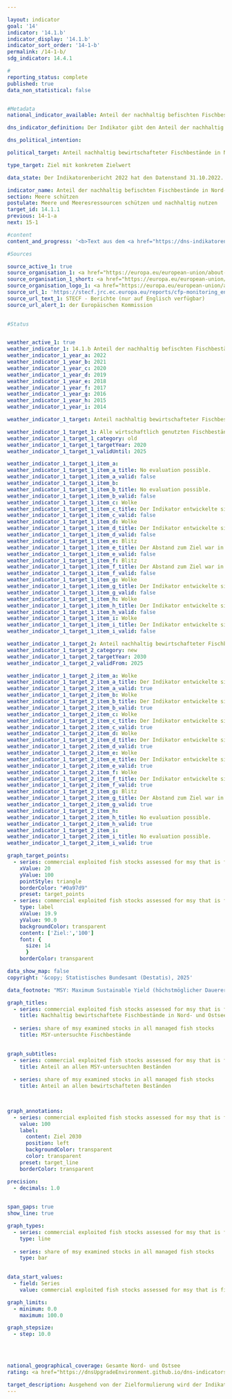 ```yaml
---

layout: indicator        
goal: '14'        
indicator: '14.1.b'        
indicator_display: '14.1.b'        
indicator_sort_order: '14-1-b'        
permalink: /14-1-b/        
sdg_indicator: 14.4.1        

#
reporting_status: complete        
published: true        
data_non_statistical: false        


#Metadata        
national_indicator_available: Anteil der nachhaltig befischten Fischbestände in Nord- und Ostsee        

dns_indicator_definition: Der Indikator gibt den Anteil der nachhaltig bewirtschafteten Fischbestände an der Zahl der gesamten bewirtschafteten Fischbestände in Nord- und Ostsee an. Dies erfolgt nach dem Maximum-Sustainable-Yield-Ansatz (<abbr title="Maximum Sustainable Yield (Höchstmöglicher Dauerertrag)" tabindex="0">MSY</abbr>-Ansatz), dem Ansatz des höchstmöglichen Dauerertrags.        

dns_political_intention:         

political_target: Anteil nachhaltig bewirtschafteter Fischbestände in Nord- und Ostsee an allen <abbr title="Maximum Sustainable Yield (Höchstmöglicher Dauerertrag)" tabindex="0">MSY</abbr>-untersuchten Beständen soll bis 2030&nbsp;100&nbsp;Prozent betragen        

type_target: Ziel mit konkretem Zielwert        

data_state: Der Indikatorenbericht 2022 hat den Datenstand 31.10.2022. Die Daten auf dieser Plattform werden regelmäßig aktualisiert, sodass online aktuellere Daten verfügbar sein können als im <a href="https://dns-indikatoren.de/assets/Publikationen/Indikatorenberichte/2022.pdf">Indikatorenbericht 2022</a> veröffentlicht.        

indicator_name: Anteil der nachhaltig befischten Fischbestände in Nord- und Ostsee        
section: Meere schützen        
postulate: Meere und Meeresressourcen schützen und nachhaltig nutzen        
target_id: 14.1.1        
previous: 14-1-a        
next: 15-1        

#content         
content_and_progress: '<b>Text aus dem <a href="https://dns-indikatoren.de/assets/Publikationen/Indikatorenberichte/2022.pdf">Indikatorenbericht 2022&nbsp;</a></b><br><br>Nicht alle Fischbestände werden in Bezug auf ihre nachhaltige Bewirtschaftung untersucht. Daher ist die Zahl der Fischbestände, die nach dem Maximum-Sustainable-Yield-Ansatz (<abbr title="Maximum Sustainable Yield (Höchstmöglicher Dauerertrag)" tabindex="0">MSY</abbr>-Ansatz) nachhaltig bewirtschaftet werden, auch immer in Relation zu den Fischbeständen insgesamt zu sehen. Eine Ausweitung der Untersuchungen auf möglichst viele Bestände wird zwar angestrebt, bedingt durch die hohen Kosten dieser Untersuchungen ist aber davon auszugehen, dass eine Erfassung sämtlicher, auch ökonomisch wenig relevanter <abbr title="beziehungsweise" tabindex="0">bzw.</abbr> wenig befischter Bestände nicht realistisch ist. Wirtschaftlich genutzt werden nach derzeitigen Schätzungen in der Nordsee 58&nbsp;und in der Ostsee 20&nbsp;Fischbestände. Die Zahl der nach dem <abbr title="Maximum Sustainable Yield (Höchstmöglicher Dauerertrag)" tabindex="0">MSY</abbr>-Ansatz untersuchten Bestände beträgt momentan für die Ostsee acht; für die Nordsee werden derzeit 22&nbsp;Bestände berücksichtigt. Damit wird nur gut ein Drittel aller bewirtschafteten Bestände vollständig analytisch auf nachhaltige Bewirtschaftung untersucht. Alle anderen Bestände, für die nicht ausreichend Daten zur Verfügung stehen, um sie nach der <abbr title="Maximum Sustainable Yield (Höchstmöglicher Dauerertrag)" tabindex="0">MSY</abbr>-Methode zu untersuchen, bleiben bei diesem Indikator unberücksichtigt.<br><br>Ein Bestand gilt dann als „nachhaltig bewirtschaftet“, wenn die tatsächliche Fangmenge pro Jahr und Fischbestand die auf dem <abbr title="Maximum Sustainable Yield (Höchstmöglicher Dauerertrag)" tabindex="0">MSY</abbr>-Ansatz basierende, wissenschaftlich empfohlene Menge nicht überschreitet <abbr title="beziehungsweise" tabindex="0">bzw.</abbr> den Vorgaben eines langfristigen Managementplanes, der dem <abbr title="Maximum Sustainable Yield (Höchstmöglicher Dauerertrag)" tabindex="0">MSY</abbr>-Ansatz folgend als nachhaltig bewertet ist, entspricht. Als „Fischbestand“ wird dabei eine sich eigenständig reproduzierende Population einer Fischart bezeichnet. Eine spezifische Art kann somit mehrere Bestände und je nach Bestand auch unterschiedliche Richtwerte für die Fangmenge aufweisen. In der Regel wird jedem Bestand, entsprechend seiner vorherigen Entwicklung, ein Richtwert zugewiesen.<br><br>Die Richtwerte für die bewirtschafteten Bestände werden durch den Internationalen Rat für Meeresforschung (International Council for the Exploration of the Sea) berechnet. Die Datenerhebung zur Berechnung des Indikators deckt die gesamte Nord- und Ostsee ab. Eine Abgrenzung der Werte für deutsche Territorialgewässer und die deutsche ausschließliche Wirtschaftszone ist dementsprechend nicht möglich.<br><br>Die jährliche Berechnung der nachhaltigen Fangmengen nach dem <abbr title="Maximum Sustainable Yield (Höchstmöglicher Dauerertrag)" tabindex="0">MSY</abbr>-Ansatz basiert auf stochastischen Vorhersagen, die auf Berechnungen zur historischen Bestandsentwicklung aufsetzen. Informationen zu angelandeten Fischmengen basieren auf gemeldeten Fängen. Daraus gezogene Stichproben geben Aufschluss über die demografischen Parameter des Bestandes, etwa Alter und Größe. Als weitere wichtige Informationsquelle für den Zustand von Beständen dienen fischereiunabhängige, wissenschaftliche Erhebungen auf Forschungsschiffen. Die Zeitreihe wird jährlich neu geschätzt und die betrachteten Fischarten gegebenenfalls für die gesamte Zeitreihe aktualisiert, wodurch sich auch die Indikatorwerte vergangener Jahre ändern können.<br><br>Der Anteil der nachhaltig befischten Bestände an der Zahl der nach dem <abbr title="Maximum Sustainable Yield (Höchstmöglicher Dauerertrag)" tabindex="0">MSY</abbr>-Ansatz untersuchten Bestände belief sich im Jahr 2020&nbsp;für Nord- und Ostsee insgesamt auf 60,0&nbsp;%. Für die Nordsee betrug dieser Anteil 59,1&nbsp;% und für die Ostsee 62,5&nbsp;%. Betrachtet man die Entwicklung zwischen den Jahren 2015&nbsp;und 2020, ist der Verlauf insgesamt positiv. Das Ziel, dass alle wirtschaftlich genutzten Fischbestände nach dem <abbr title="Maximum Sustainable Yield (Höchstmöglicher Dauerertrag)" tabindex="0">MSY</abbr>-Ansatz nachhaltig bis 2020&nbsp;bewirtschaftet werden, konnte nicht erreicht werden.<br><br>Die Einschätzung des Indikators gestaltet sich schwierig, da er neben der Entwicklung der Bestände selbst auch durch die Auswahl der zu betrachtenden Bestände beeinflusst wird. So kann die Bemessungsgrundlage jedes Jahr variieren, was einen Vergleich der einzelnen Jahre untereinander erschwert. Zusätzlich gelten die empfohlenen Fangmengen staatenübergreifend und können nur indirekt durch die Bemühungen eines einzelnen Staates erfüllt werden.'                

#Sources        

source_active_1: true
source_organisation_1: <a href="https://europa.eu/european-union/about-eu/institutions-bodies/european-commission_de" target="_blank" onclick="return confirm_alert('der Europäischen Kommission', 'De')">Europäische Kommission</a>
source_organisation_1_short: <a href="https://europa.eu/european-union/about-eu/institutions-bodies/european-commission_de" target="_blank" onclick="return confirm_alert('der Europäischen Kommission', 'De')">Europäische Kommission</a>
source_organisation_logo_1: <a href="https://europa.eu/european-union/about-eu/institutions-bodies/european-commission_de" target="_blank" onclick="return confirm_alert('der Europäischen Kommission', 'De')"><img src="https://dnsTestEnvironment.github.io/dns-indicators/public/OrgImgDe/europeancommission.png" alt="Europäische Kommission" title=" Klicken Sie hier um zur Homepage der Organisation Europäische Kommission zu gelangen." style="height:60px; width:148px; border:transparent"/></a>
source_url_1: 'https://stecf.jrc.ec.europa.eu/reports/cfp-monitoring_en'
source_url_text_1: STECF - Berichte (nur auf Englisch verfügbar)
source_url_alert_1: der Europäischen Kommission
        

#Status        


weather_active_1: true
weather_indicator_1: 14.1.b Anteil der nachhaltig befischten Fischbestände in Nord- und Ostsee
weather_indicator_1_year_a: 2022
weather_indicator_1_year_b: 2021
weather_indicator_1_year_c: 2020
weather_indicator_1_year_d: 2019
weather_indicator_1_year_e: 2018
weather_indicator_1_year_f: 2017
weather_indicator_1_year_g: 2016
weather_indicator_1_year_h: 2015
weather_indicator_1_year_i: 2014

weather_indicator_1_target: Anteil nachhaltig bewirtschafteter Fischbestände in Nord- und Ostsee an allen <abbr title="Maximum Sustainable Yield (Höchstmöglicher Dauerertrag)" tabindex="0">MSY</abbr>-untersuchten Beständen soll bis 2030&nbsp;100&nbsp;Prozent betragen

weather_indicator_1_target_1: Alle wirtschaftlich genutzten Fischbestände sollen nach dem <abbr title="Maximum Sustainable Yield (Höchstmöglicher Dauerertrag)" tabindex="0">MSY</abbr>-Ansatz nachhaltig bewirtschaftet werden bis 2020
weather_indicator_1_target_1_category: old
weather_indicator_1_target_1_targetYear: 2020
weather_indicator_1_target_1_validUntil: 2025

weather_indicator_1_target_1_item_a: 
weather_indicator_1_target_1_item_a_title: No evaluation possible.
weather_indicator_1_target_1_item_a_valid: false
weather_indicator_1_target_1_item_b: 
weather_indicator_1_target_1_item_b_title: No evaluation possible.
weather_indicator_1_target_1_item_b_valid: false
weather_indicator_1_target_1_item_c: Wolke
weather_indicator_1_target_1_item_c_title: Der Indikator entwickelte sich in 2020 zwar in die gewünschte Richtung auf das Ziel zu, bei Fortsetzung der Entwicklung wäre das Ziel im Zieljahr aber um mehr als 20 % der Differenz zwischen Zielwert und dem Wert aus 2020 verfehlt worden.
weather_indicator_1_target_1_item_c_valid: false
weather_indicator_1_target_1_item_d: Wolke
weather_indicator_1_target_1_item_d_title: Der Indikator entwickelte sich in 2019 zwar in die gewünschte Richtung auf das Ziel zu, bei Fortsetzung der Entwicklung wäre das Ziel im Zieljahr aber um mehr als 20 % der Differenz zwischen Zielwert und dem Wert aus 2019 verfehlt worden.
weather_indicator_1_target_1_item_d_valid: false
weather_indicator_1_target_1_item_e: Blitz
weather_indicator_1_target_1_item_e_title: Der Abstand zum Ziel war in 2018 konstant hoch oder hat sich vergrößert. Der Indikator entwickelte sich also nicht in die gewünschte Richtung.
weather_indicator_1_target_1_item_e_valid: false
weather_indicator_1_target_1_item_f: Blitz
weather_indicator_1_target_1_item_f_title: Der Abstand zum Ziel war in 2017 konstant hoch oder hat sich vergrößert. Der Indikator entwickelte sich also nicht in die gewünschte Richtung.
weather_indicator_1_target_1_item_f_valid: false
weather_indicator_1_target_1_item_g: Wolke
weather_indicator_1_target_1_item_g_title: Der Indikator entwickelte sich in 2016 zwar in die gewünschte Richtung auf das Ziel zu, bei Fortsetzung der Entwicklung wäre das Ziel im Zieljahr aber um mehr als 20 % der Differenz zwischen Zielwert und dem Wert aus 2016 verfehlt worden.
weather_indicator_1_target_1_item_g_valid: false
weather_indicator_1_target_1_item_h: Wolke
weather_indicator_1_target_1_item_h_title: Der Indikator entwickelte sich in 2015 zwar in die gewünschte Richtung auf das Ziel zu, bei Fortsetzung der Entwicklung wäre das Ziel im Zieljahr aber um mehr als 20 % der Differenz zwischen Zielwert und dem Wert aus 2015 verfehlt worden.
weather_indicator_1_target_1_item_h_valid: false
weather_indicator_1_target_1_item_i: Wolke
weather_indicator_1_target_1_item_i_title: Der Indikator entwickelte sich in 2014 zwar in die gewünschte Richtung auf das Ziel zu, bei Fortsetzung der Entwicklung wäre das Ziel im Zieljahr aber um mehr als 20 % der Differenz zwischen Zielwert und dem Wert aus 2014 verfehlt worden.
weather_indicator_1_target_1_item_i_valid: false

weather_indicator_1_target_2: Anteil nachhaltig bewirtschafteter Fischbestände in Nord- und Ostsee an allen <abbr title="Maximum Sustainable Yield (Höchstmöglicher Dauerertrag)" tabindex="0">MSY</abbr>-untersuchten Beständen soll bis 2030&nbsp;100&nbsp;% betragen
weather_indicator_1_target_2_category: new
weather_indicator_1_target_2_targetYear: 2030
weather_indicator_1_target_2_validFrom: 2025

weather_indicator_1_target_2_item_a: Wolke
weather_indicator_1_target_2_item_a_title: Der Indikator entwickelte sich in 2022 zwar in die gewünschte Richtung auf das Ziel zu, bei Fortsetzung der Entwicklung wäre das Ziel im Zieljahr aber um mehr als 20 % der Differenz zwischen Zielwert und dem Wert aus 2022 verfehlt worden.
weather_indicator_1_target_2_item_a_valid: true
weather_indicator_1_target_2_item_b: Wolke
weather_indicator_1_target_2_item_b_title: Der Indikator entwickelte sich in 2021 zwar in die gewünschte Richtung auf das Ziel zu, bei Fortsetzung der Entwicklung wäre das Ziel im Zieljahr aber um mehr als 20 % der Differenz zwischen Zielwert und dem Wert aus 2021 verfehlt worden.
weather_indicator_1_target_2_item_b_valid: true
weather_indicator_1_target_2_item_c: Wolke
weather_indicator_1_target_2_item_c_title: Der Indikator entwickelte sich in 2020 zwar in die gewünschte Richtung auf das Ziel zu, bei Fortsetzung der Entwicklung wäre das Ziel im Zieljahr aber um mehr als 20 % der Differenz zwischen Zielwert und dem Wert aus 2020 verfehlt worden.
weather_indicator_1_target_2_item_c_valid: true
weather_indicator_1_target_2_item_d: Wolke
weather_indicator_1_target_2_item_d_title: Der Indikator entwickelte sich in 2019 zwar in die gewünschte Richtung auf das Ziel zu, bei Fortsetzung der Entwicklung wäre das Ziel im Zieljahr aber um mehr als 20 % der Differenz zwischen Zielwert und dem Wert aus 2019 verfehlt worden.
weather_indicator_1_target_2_item_d_valid: true
weather_indicator_1_target_2_item_e: Wolke
weather_indicator_1_target_2_item_e_title: Der Indikator entwickelte sich in 2018 zwar in die gewünschte Richtung auf das Ziel zu, bei Fortsetzung der Entwicklung wäre das Ziel im Zieljahr aber um mehr als 20 % der Differenz zwischen Zielwert und dem Wert aus 2018 verfehlt worden.
weather_indicator_1_target_2_item_e_valid: true
weather_indicator_1_target_2_item_f: Wolke
weather_indicator_1_target_2_item_f_title: Der Indikator entwickelte sich in 2017 zwar in die gewünschte Richtung auf das Ziel zu, bei Fortsetzung der Entwicklung wäre das Ziel im Zieljahr aber um mehr als 20 % der Differenz zwischen Zielwert und dem Wert aus 2017 verfehlt worden.
weather_indicator_1_target_2_item_f_valid: true
weather_indicator_1_target_2_item_g: Blitz
weather_indicator_1_target_2_item_g_title: Der Abstand zum Ziel war in 2016 konstant hoch oder hat sich vergrößert. Der Indikator entwickelte sich also nicht in die gewünschte Richtung.
weather_indicator_1_target_2_item_g_valid: true
weather_indicator_1_target_2_item_h: 
weather_indicator_1_target_2_item_h_title: No evaluation possible.
weather_indicator_1_target_2_item_h_valid: true
weather_indicator_1_target_2_item_i: 
weather_indicator_1_target_2_item_i_title: No evaluation possible.
weather_indicator_1_target_2_item_i_valid: true        

graph_target_points:
  - series: commercial exploited fish stocks assessed for msy that is fished sustainably
    xValue: 20
    yValue: 100
    pointStyle: triangle
    borderColor: "#0a97d9"
    preset: target_points
  - series: commercial exploited fish stocks assessed for msy that is fished sustainably
    type: label
    xValue: 19.9
    yValue: 90.0
    backgroundColor: transparent
    content: ['Ziel:','100']
    font: {
      size: 14
      }
    borderColor: transparent        

data_show_map: false        
copyright: '&copy; Statistisches Bundesamt (Destatis), 2025'        

data_footnote: "MSY: Maximum Sustainable Yield (höchstmöglicher Dauerertrag)."        

graph_titles: 
  - series: commercial exploited fish stocks assessed for msy that is fished sustainably
    title: Nachhaltig bewirtschaftete Fischbestände in Nord- und Ostsee
    
  - series: share of msy examined stocks in all managed fish stocks
    title: MSY-untersuchte Fischbestände
            

graph_subtitles: 
  - series: commercial exploited fish stocks assessed for msy that is fished sustainably
    title: Anteil an allen MSY-untersuchten Beständen
    
  - series: share of msy examined stocks in all managed fish stocks
    title: Anteil an allen bewirtschafteten Beständen
            


graph_annotations:
  - series: commercial exploited fish stocks assessed for msy that is fished sustainably
    value: 100
    label:
      content: Ziel 2030
      position: left
      backgroundColor: transparent
      color: transparent
    preset: target_line
    borderColor: transparent        

precision: 
  - decimals: 1.0
            

span_gaps: true        
show_line: true        

graph_types: 
  - series: commercial exploited fish stocks assessed for msy that is fished sustainably
    type: line
    
  - series: share of msy examined stocks in all managed fish stocks
    type: bar
            

data_start_values: 
  - field: Series
    value: commercial exploited fish stocks assessed for msy that is fished sustainably        

graph_limits: 
  - minimum: 0.0
    maximum: 100.0        

graph_stepsize: 
  - step: 10.0
            

                        

national_geographical_coverage: Gesamte Nord- und Ostsee                
rating: <a href="https://dnsUpgradeEnvironment.github.io/dns-indicators/status"><img src="https://sdg-indikatoren.de/public/Wettersymbole/Wolke.png" title="Der Indikator entwickelte sich in 2022 zwar in die gewünschte Richtung auf das Ziel zu, bei Fortsetzung der Entwicklung wäre das Ziel im Zieljahr aber um mehr als 20 % der Differenz zwischen Zielwert und dem Wert aus 2022 verfehlt worden." alt="Wettersymbol Wolke"/></a>        

target_description: Ausgehend von der Zielformulierung wird der Indikator 14.1.ab mit "Sonne" bewertet, weil der jährlich zu haltende Schwellenwert in 2021&nbsp;eingehalten wurde und die durchschnittliche Entwicklung der letzten sechs Berichtsjahre in die gewünschte Richtung weist.        
---
```


